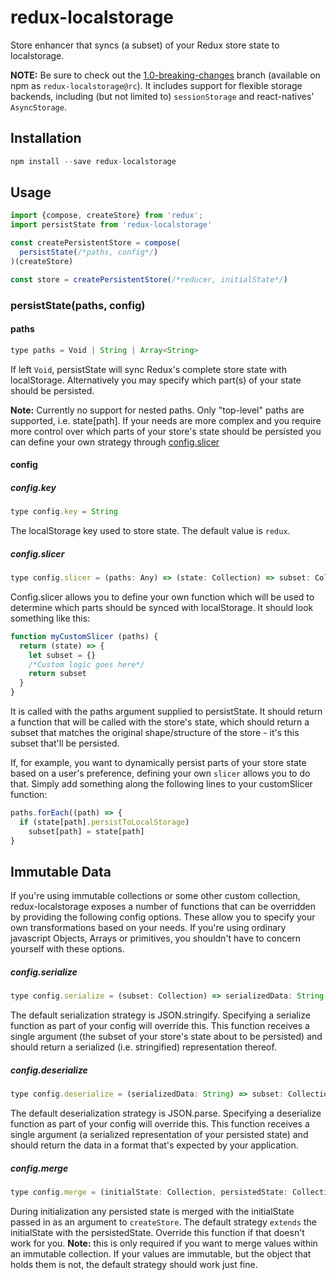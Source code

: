 redux-localstorage
==================

Store enhancer that syncs (a subset) of your Redux store state to localstorage.

**NOTE:** Be sure to check out the [1.0-breaking-changes](https://github.com/elgerlambert/redux-localstorage/tree/1.0-breaking-changes) branch (available on npm as `redux-localstorage@rc`). It includes support for flexible storage backends, including (but not limited to) `sessionStorage` and react-natives' `AsyncStorage`.

## Installation
```js
npm install --save redux-localstorage
```

## Usage
```js
import {compose, createStore} from 'redux';
import persistState from 'redux-localstorage'

const createPersistentStore = compose(
  persistState(/*paths, config*/)
)(createStore)

const store = createPersistentStore(/*reducer, initialState*/)
```

### persistState(paths, config)
#### paths
```js
type paths = Void | String | Array<String>
```
If left `Void`, persistState will sync Redux's complete store state with localStorage. Alternatively you may specify which part(s) of your state should be persisted.

**Note:** Currently no support for nested paths. Only "top-level" paths are supported, i.e. state[path]. If your needs are more complex and you require more control over
which parts of your store's state should be persisted you can define your own strategy through [config.slicer](#configslicer)

#### config
##### config.key
```js
type config.key = String
```
The localStorage key used to store state. The default value is `redux`.

##### config.slicer
```js
type config.slicer = (paths: Any) => (state: Collection) => subset: Collection
```
Config.slicer allows you to define your own function which will be used to determine which parts should be synced with localStorage. It should look something like this:
```js
function myCustomSlicer (paths) {
  return (state) => {
    let subset = {}
    /*Custom logic goes here*/
    return subset
  }
}
```
It is called with the paths argument supplied to persistState. It should return a function that will be called with the store's state, which should return a subset that matches the original shape/structure of the store - it's this subset that'll be persisted.

If, for example, you want to dynamically persist parts of your store state based on a user's preference, defining your own `slicer` allows you to do that. Simply add something along the following lines to your customSlicer function:

```js
paths.forEach((path) => {
  if (state[path].persistToLocalStorage)
    subset[path] = state[path]
}
```

## Immutable Data
If you're using immutable collections or some other custom collection, redux-localstorage exposes a number of functions that can be overridden by providing the following config options. These allow you to specify your own transformations based on your needs. If you're using ordinary javascript Objects, Arrays or primitives, you shouldn't have to concern yourself with these options.

##### config.serialize
```js
type config.serialize = (subset: Collection) => serializedData: String
```
The default serialization strategy is JSON.stringify. Specifying a serialize function as part of your config will override this.
This function receives a single argument (the subset of your store's state about to be persisted) and should return a serialized (i.e. stringified) representation thereof. 

##### config.deserialize
```js
type config.deserialize = (serializedData: String) => subset: Collection
```
The default deserialization strategy is JSON.parse. Specifying a deserialize function as part of your config will override this.
This function receives a single argument (a serialized representation of your persisted state) and should return the data in a format that's expected by your application.

##### config.merge
```js
type config.merge = (initialState: Collection, persistedState: Collection) => finalInitialState: Collection
```
During initialization any persisted state is merged with the initialState passed in as an argument to `createStore`.
The default strategy `extends` the initialState with the persistedState. Override this function if that doesn't work for you. **Note:** this is only required if you want to merge values within an immutable collection. If your values are immutable, but the object that holds them is not, the default strategy should work just fine.

